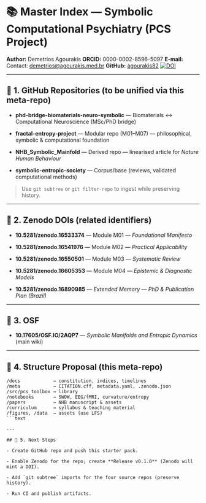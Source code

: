 # 📚 Master Index — Symbolic Computational Psychiatry (PCS Project)

**Author:** Demetrios Agourakis
**ORCID:** 0000-0002-8596-5097
**E-mail:** Contact: [demetrios@agourakis.med.br](mailto:demetrios@agourakis.med.br)
**GitHub:** [agourakis82](https://github.com/agourakis82)
[![DOI](https://zenodo.org/badge/DOI/10.5281/zenodo.16921952.svg)](https://doi.org/10.5281/zenodo.16921952)

---

## 🔹 1. GitHub Repositories (to be unified via this meta-repo)

- **phd-bridge-biomaterials-neuro-symbolic** — Biomaterials ↔ Computational Neuroscience
  (MSc/PhD bridge)

- **fractal-entropy-project** — Modular repo (M01–M07) — philosophical, symbolic
  & computational foundation

- **NHB_Symbolic_Mainfold** — Derived repo — linearised article for
  *Nature Human Behaviour*

- **symbolic-entropic-society** — Corpus/base (reviews, validated computational methods)

> Use `git subtree` or `git filter-repo` to ingest while preserving history.

---

## 🔹 2. Zenodo DOIs (related identifiers)

- **10.5281/zenodo.16533374** — Module M01 — *Foundational Manifesto*

- **10.5281/zenodo.16541976** — Module M02 — *Practical Applicability*

- **10.5281/zenodo.16550501** — Module M03 — *Systematic Review*

- **10.5281/zenodo.16605353** — Module M04 — *Epistemic & Diagnostic Models*

- **10.5281/zenodo.16890985** — *Extended Memory — PhD & Publication Plan (Brazil)*

---

## 🔹 3. OSF

- **10.17605/OSF.IO/2AQP7** — *Symbolic Manifolds and Entropic Dynamics* (main wiki)

---

## 🔹 4. Structure Proposal (this meta-repo)

```text
/docs            → constitution, indices, timelines
/meta            → CITATION.cff, metadata.yaml, .zenodo.json
/src/pcs_toolbox → library
/notebooks       → SWOW, EEG/fMRI, curvature/entropy
/papers          → NHB manuscript & assets
/curriculum      → syllabus & teaching material
/figures, /data  → assets (use LFS)
```text

---

## 🔹 5. Next Steps

- Create GitHub repo and push this starter pack.

- Enable Zenodo for the repo; create **Release v0.1.0** (Zenodo will mint a DOI).

- Add `git subtree` imports for the four source repos (preserve history).

- Run CI and publish artifacts.
